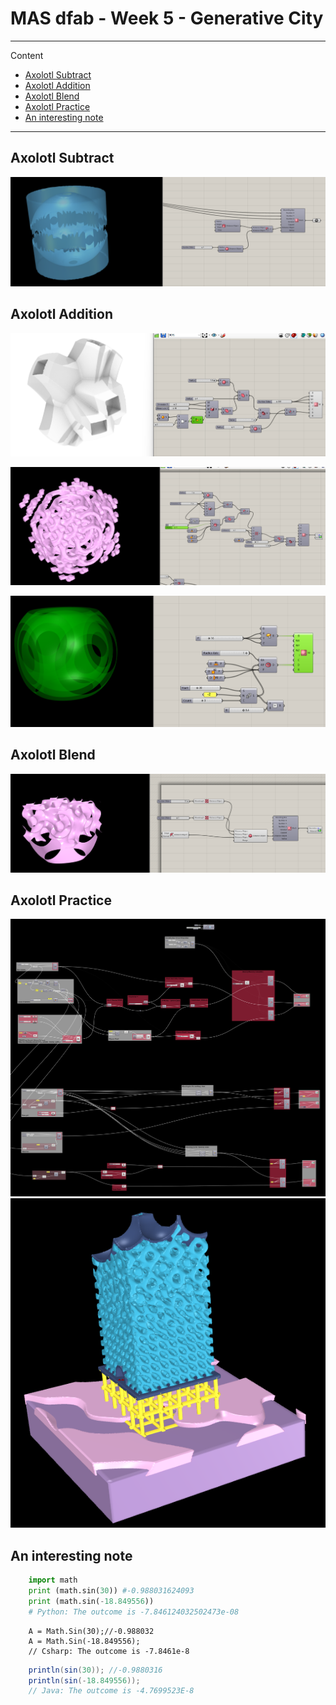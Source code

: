 # MAS dfab - Week 5 - Generative City

---

Content

- [Axolotl Subtract](#axolotl-subtract)
- [Axolotl Addition](#axolotl-addition)
- [Axolotl Blend](#axolotl-blend)
- [Axolotl Practice](#axolotl-practice)
- [An interesting note](#an-interesting-note)

---

## Axolotl Subtract

![](MASdfab-Week5/MASdfab-Week5_2022-10-17-11-01-13.png)

## Axolotl Addition

![](MASdfab-Week5/MASdfab-Week5_2022-10-17-11-12-59.png)

![](MASdfab-Week5/MASdfab-Week5_2022-10-17-11-13-40.png)

![](MASdfab-Week5/MASdfab-Week5_2022-10-17-11-14-19.png)

## Axolotl Blend

![](MASdfab-Week5/MASdfab-Week5_2022-10-17-13-17-04.png)

## Axolotl Practice

![](MASdfab-Week5/final.png)
![](MASdfab-Week5/MASdfab-Week5_2022-10-17-14-19-23.png)

## An interesting note

```Python
    import math
    print (math.sin(30)) #-0.988031624093
    print (math.sin(-18.849556))
    # Python: The outcome is -7.846124032502473e-08
```

```Csharp
    A = Math.Sin(30);//-0.988032
    A = Math.Sin(-18.849556);
    // Csharp: The outcome is -7.8461e-8
```

```java
    println(sin(30)); //-0.9880316
    println(sin(-18.849556));
    // Java: The outcome is -4.7699523E-8
```
